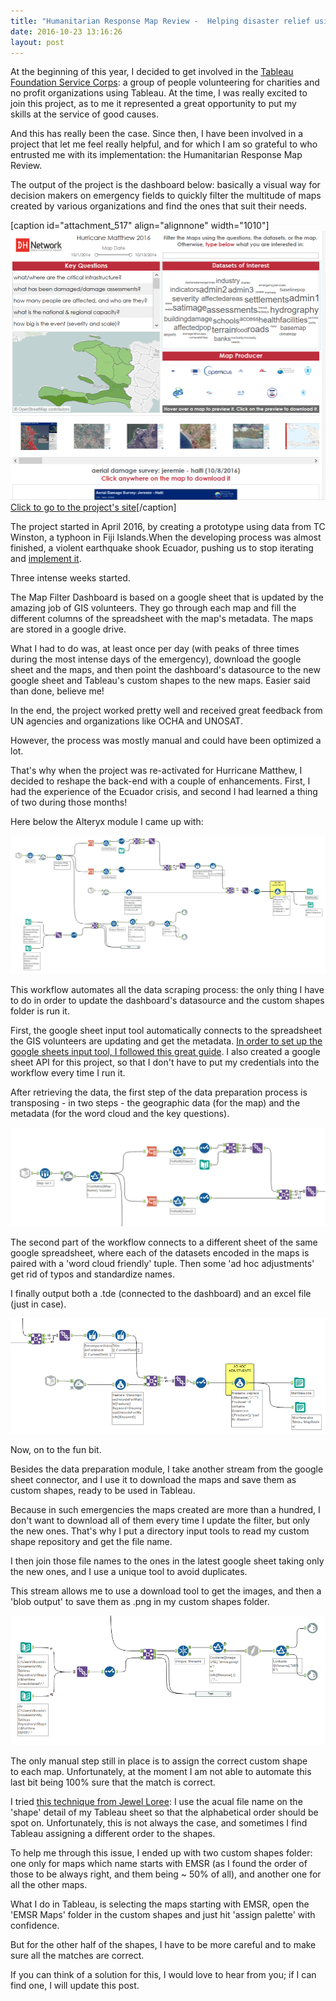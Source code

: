 ```yaml
---
title: "Humanitarian Response Map Review -  Helping disaster relief using Alteryx and Tableau"
date: 2016-10-23 13:16:26
layout: post
---
```


At the beginning of this year, I decided to get involved in the [Tableau Foundation Service Corps](https://servicecorps.tableaufoundation.org/): a group of people volunteering for charities and no profit organizations using Tableau. At the time, I was really excited to join this project, as to me it represented a great opportunity to put my skills at the service of good causes.

And this has really been the case. Since then, I have been involved in a project that let me feel really helpful, and for which I am so grateful to who entrusted me with its implementation: the Humanitarian Response Map Review.

The output of the project is the dashboard below: basically a visual way for decision makers on emergency fields to quickly filter the multitude of maps created by various organizations and find the ones that suit their needs.

[caption id="attachment\_517" align="alignnone" width="1010"][![Screenshot.PNG](/assets/uploads/screenshot.png)](http://digitalhumanitarians.com/resource/map-filter-haiti) [Click to go to the project's site](http://digitalhumanitarians.com/resource/map-filter-haiti)[/caption]



The project started in April 2016, by creating a prototype using data from TC Winston, a typhoon in Fiji Islands.When the developing process was almost finished, a violent earthquake shook Ecuador, pushing us to stop iterating and [implement it](http://digitalhumanitarians.com/resource/map-filter-ecuador).

Three intense weeks started.

The Map Filter Dashboard is based on a google sheet that is updated by the amazing job of GIS volunteers. They go through each map and fill the different columns of the spreadsheet with the map's metadata. The maps are stored in a google drive.

What I had to do was, at least once per day (with peaks of three times during the most intense days of the emergency), download the google sheet and the maps, and then point the dashboard's datasource to the new google sheet and Tableau's custom shapes to the new maps. Easier said than done, believe me!

In the end, the project worked pretty well and received great feedback from UN agencies and organizations like OCHA and UNOSAT.

However, the process was mostly manual and could have been optimized a lot.

That's why when the project was re-activated for Hurricane Matthew, I decided to reshape the back-end with a couple of enhancements. First, I had the experience of the Ecuador crisis, and second I had learned a thing of two during those months!

Here below the Alteryx module I came up with:

![workflow](/assets/uploads/workflow.png)

This workflow automates all the data scraping process: the only thing I have to do in order to update the dashboard's datasource and the custom shapes folder is run it.

First, the google sheet input tool automatically connects to the spreadsheet the GIS volunteers are updating and get the metadata. [In order to set up the google sheets input tool, I followed this great guide](http://community.alteryx.com/t5/Alteryx-Knowledge-Base/The-How-to-Guide-to-Google-Sheets/ta-p/20354). I also created a google sheet API for this project, so that I don't have to put my credentials into the workflow every time I run it.

After retrieving the data, the first step of the data preparation process is transposing - in two steps - the geographic data (for the map) and the metadata (for the word cloud and the key questions).

![workflow-1](/assets/uploads/workflow-1.png)

The second part of the workflow connects to a different sheet of the same google spreadsheet, where each of the datasets encoded in the maps is paired with a 'word cloud friendly' tuple. Then some 'ad hoc adjustments' get rid of typos and standardize names.

I finally output both a .tde (connected to the dashboard) and an excel file (just in case).

![workflow-2](/assets/uploads/workflow-2.png)

Now, on to the fun bit.

Besides the data preparation module, I take another stream from the google sheet connector, and I use it to download the maps and save them as custom shapes, ready to be used in Tableau.

Because in such emergencies the maps created are more than a hundred, I don't want to download all of them every time I update the filter, but only the new ones. That's why I put a directory input tools to read my custom shape repository and get the file name.

I then join those file names to the ones in the latest google sheet taking only the new ones, and I use a unique tool to avoid duplicates.

This stream allows me to use a download tool to get the images, and then a 'blob output' to save them as .png in my custom shapes folder.

![workflow-3](/assets/uploads/workflow-3.png)

The only manual step still in place is to assign the correct custom shape to each map. Unfortunately, at the moment I am not able to automate this last bit being 100% sure that the match is correct.

I tried [this technique from Jewel Loree](http://www.jewelloree.com/2013/10/30/dealing-with-718-pokemon-shapes-in-tableau/): I use the acual file name on the 'shape' detail of my Tableau sheet so that the alphabetical order should be spot on. Unfortunately, this is not always the case, and sometimes I find Tableau assigning a different order to the shapes.

To help me through this issue, I ended up with two custom shapes folder: one only for maps which name starts with EMSR (as I found the order of those to be always right, and them being ~ 50% of all), and another one for all the other maps.

What I do in Tableau, is selecting the maps starting with EMSR, open the 'EMSR Maps' folder in the custom shapes and just hit 'assign palette' with confidence.

But for the other half of the shapes, I have to be more careful and to make sure all the matches are correct.

If you can think of a solution for this, I would love to hear from you; if I can find one, I will update this post.